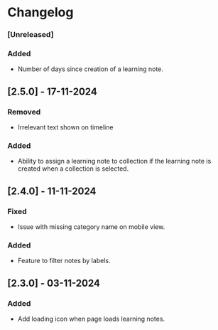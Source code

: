 # Changelog

### [Unreleased]

### Added
- Number of days since creation of a learning note.

## [2.5.0] - 17-11-2024

### Removed
- Irrelevant text shown on timeline

### Added
- Ability to assign a learning note to collection if the learning note is created when a collection is selected.

## [2.4.0] - 11-11-2024

### Fixed
- Issue with missing category name on mobile view.

### Added
- Feature to filter notes by labels.

## [2.3.0] - 03-11-2024

### Added
- Add loading icon when page loads learning notes.